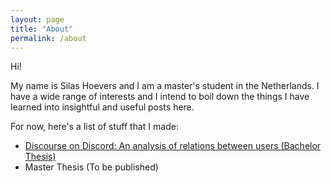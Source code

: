 ```yaml
---
layout: page
title: "About"
permalink: /about
---
```


Hi!

My name is Silas Hoevers and I am a master's student in the Netherlands. I have a wide range of interests and I intend to boil down the things I have learned into insightful and useful posts here.

For now, here's a list of stuff that I made:

- [Discourse on Discord: An analysis of relations between users (Bachelor Thesis)](https://purl.utwente.nl/essays/94778)
- Master Thesis (To be published)
